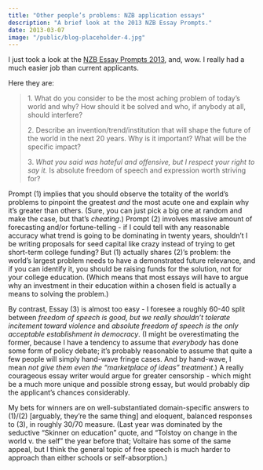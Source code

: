 ```yaml
---
title: "Other people’s problems: NZB application essays"
description: "A brief look at the 2013 NZB Essay Prompts."
date: 2013-03-07
image: "/public/blog-placeholder-4.jpg"
---
```


I just took a look at the [NZB Essay Prompts 2013](http://www.nadacezb.cz/en/essays.html), and, wow. I really had a much easier job than current applicants.

Here they are:

> 1\. What do you consider to be the most aching problem of today’s world and why? How should it be solved and who, if anybody at all, should interfere?
>
> 2\. Describe an invention/trend/institution that will shape the future of the world in the next 20 years. Why is it important? What will be the specific impact?
>
> 3. *What you said was hateful and offensive, but I respect your right to say it.* Is absolute freedom of speech and expression worth striving for?

Prompt (1) implies that you should observe the totality of the world’s problems to pinpoint the greatest *and* the most acute one and explain why it’s greater than others. (Sure, you can just pick a big one at random and make the case, but that’s *cheating*.) Prompt (2) involves massive amount of forecasting and/or fortune-telling - if I could tell with any reasonable accuracy what trend is going to be dominating in twenty years, shouldn’t I be writing proposals for seed capital like crazy instead of trying to get short-term college funding? But (1) actually shares (2)’s problem: the world’s largest problem needs to have a demonstrated future relevance, and if you can identify it, you should be raising funds for the solution, not for your college education. (Which means that most essays will have to argue why an investment in their education within a chosen field is actually a means to solving the problem.)

By contrast, Essay (3) is almost too easy - I foresee a roughly 60-40 split between *freedom of speech is good, but we really shouldn’t tolerate incitement toward violence* and *absolute freedom of speech is the only acceptable establishment in democracy*. (I might be overestimating the former, because I have a tendency to assume that *everybody* has done some form of policy debate; it’s probably reasonable to assume that quite a few people will simply hand-wave fringe cases. And by hand-wave, I mean *not give them even the “marketplace of ideas” treatment*.) A really courageous essay writer would argue for greater censorship - which might be a much more unique and possible strong essay, but would probably dip the applicant’s chances considerably.

My bets for winners are on well-substantiated domain-specific answers to (1)/(2) \[arguably, they’re the same thing\] and eloquent, balanced responses to (3), in roughly 30/70 measure. (Last year was dominated by the seductive “Skinner on education” quote, and “Tolstoy on change in the world v. the self” the year before that; Voltaire has some of the same appeal, but I think the general topic of free speech is much harder to approach than either schools or self-absorption.)

